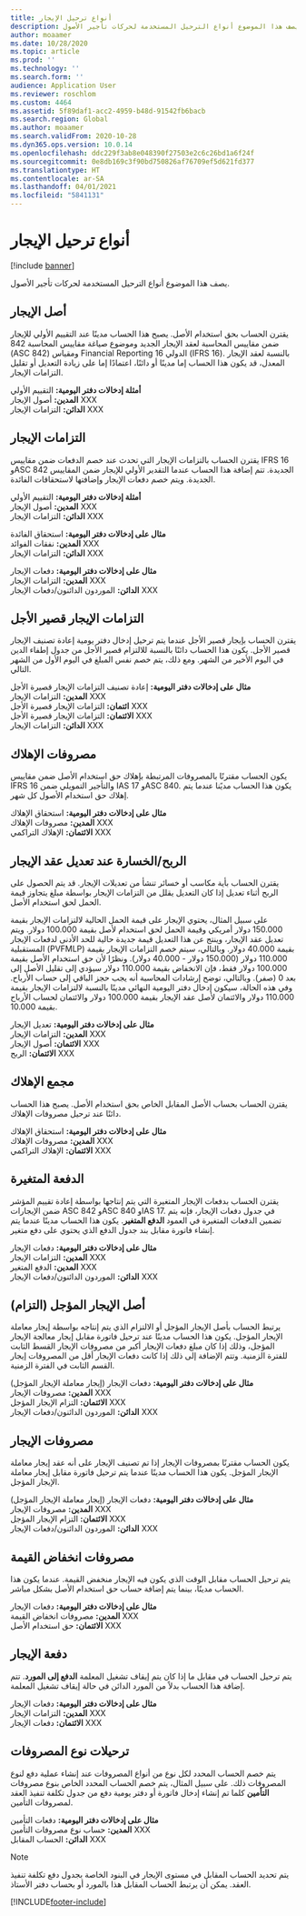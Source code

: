 ```yaml
---
title: أنواع ترحيل الإيجار
description: يصف هذا الموضوع أنواع الترحيل المستخدمة لحركات تأجير الأصول.
author: moaamer
ms.date: 10/28/2020
ms.topic: article
ms.prod: ''
ms.technology: ''
ms.search.form: ''
audience: Application User
ms.reviewer: roschlom
ms.custom: 4464
ms.assetid: 5f89daf1-acc2-4959-b48d-91542fb6bacb
ms.search.region: Global
ms.author: moaamer
ms.search.validFrom: 2020-10-28
ms.dyn365.ops.version: 10.0.14
ms.openlocfilehash: ddc229f3ab8e048390f27503e2c6c26bd1a6f24f
ms.sourcegitcommit: 0e8db169c3f90bd750826af76709ef5d621fd377
ms.translationtype: HT
ms.contentlocale: ar-SA
ms.lasthandoff: 04/01/2021
ms.locfileid: "5841131"
---
```

# <a name="lease-posting-types"></a>أنواع ترحيل الإيجار

[!include [banner](../includes/banner.md)]

يصف هذا الموضوع أنواع الترحيل المستخدمة لحركات تأجير الأصول.

## <a name="lease-asset"></a>أصل الإيجار

يقترن الحساب بحق استخدام الأصل. يصبح هذا الحساب مدينًا عند التقييم الأولي للإيجار ضمن مقاييس المحاسبة لعقد الإيجار الجديد وموضوع صياغة مقاييس المحاسبة 842 (ASC 842) ومقياس Financial Reporting الدولي 16 (IFRS 16). بالنسبة لعقد الإيجار المعدل، قد يكون هذا الحساب إما مدينًا أو دائنًا، اعتمادًا إما على زيادة التعديل أو تقليل التزامات الإيجار.

**أمثلة إدخالات دفتر اليومية:** التقييم الأولي<br>
**المدين:** أصول الإيجار XXX<br>
**الدائن:** التزامات الإيجار XXX

## <a name="lease-liability"></a>التزامات الإيجار

يقترن الحساب بالتزامات الإيجار التي تحدث عند خصم الدفعات ضمن مقاييس IFRS 16 وASC 842 الجديدة. تتم إضافة هذا الحساب عندما التقدير الأولي للإيجار ضمن المقاييس الجديدة. ويتم خصم دفعات الإيجار وإضافتها لاستحقاقات الفائدة.

**أمثلة إدخالات دفتر اليومية:** التقييم الأولي<br>
**المدين:** أصول الإيجار XXX<br>
**الدائن:** التزامات الإيجار XXX

**مثال على إدخالات دفتر اليومية:** استحقاق الفائدة<br>
**المدين:** نفقات الفوائد XXX<br>
**الدائن:** التزامات الإيجار XXX

**مثال على إدخالات دفتر اليومية:** دفعات الإيجار<br>
**المدين:** التزامات الإيجار XXX<br>
**الدائن:** الموردون الدائنون/دفعات الإيجار XXX

## <a name="short-term-lease-liability"></a>التزامات الإيجار قصير الأجل

يقترن الحساب بإيجار قصير الأجل عندما يتم ترحيل إدخال دفتر يومية إعادة تصنيف الإيجار قصير الأجل. يكون هذا الحساب دائنًا بالنسبة للالتزام قصير الأجل من جدول إطفاء الدين في اليوم الأخير من الشهر. ومع ذلك، يتم خصم نفس المبلغ في اليوم الأول من الشهر التالي.

**مثال على إدخالات دفتر اليومية:** إعادة تصنيف التزامات الإيجار قصيرة الأجل<br>
**المدين:** التزامات الإيجار XXX<br>
**ائتمان:** التزامات الإيجار قصيرة الأجل XXX<br>
**الائتمان:** التزامات الإيجار قصيرة الأجل XXX<br>
**الدائن:** التزامات الإيجار XXX

## <a name="depreciation-expense"></a>مصروفات الإهلاك

يكون الحساب مقترنًا بالمصروفات المرتبطة بإهلاك حق استخدام الأصل ضمن مقاييس IFRS 16 والتأجير التمويلي ضمن IAS 17 وASC 840. يكون هذا الحساب مديًنا عندما يتم إهلاك حق استخدام الأصول كل شهر.

**مثال على إدخالات دفتر اليومية:** استحقاق الإهلاك<br>
**المدين:** ‏‏مصروفات الإهلاك XXX<br>
**الائتمان:** الإهلاك التراكمي XXX

## <a name="gainloss-on-lease-modification"></a>الربح/الخسارة عند تعديل عقد الإيجار

يقترن الحساب بأية مكاسب أو خسائر تنشأ من تعديلات الإيجار. قد يتم الحصول على الربح أثناء تعديل إذا كان التعديل يقلل من التزامات الإيجار بواسطة مبلغ يتجاوز قيمة الحمل لحق استخدام الأصل.

على سبيل المثال، يحتوي الإيجار على قيمة الحمل الحالية لالتزامات الإيجار بقيمة 150.000 دولار أمريكي وقيمة الحمل لحق استخدام لأصل بقيمة 100.000 دولار. ويتم تعديل عقد الإيجار، وينتج عن هذا التعديل قيمة جديدة حالية للحد الأدنى لدفعات الإيجار المستقبلية (PVFMLP) بقيمة 40.000 دولار. وبالتالي، سيتم خصم التزامات الإيجار بقيمة 110.000 دولار (150.000 دولار - 40.000 دولار). ونظرًا لأن حق استخدام الأصل بقيمة 100.000 دولار فقط، فإن الانخفاض بقيمة 110.000 دولار سيؤدي إلى تقليل الأصل إلى بعد 0 (صفر). وبالتالي، توضح إرشادات المحاسبة أنه يجب حجز الباقي إلى حساب الأرباح. وفي هذه الحالة، سيكون إدخال دفتر اليومية النهائي مدينًا بالنسبة لالتزامات الإيجار بقيمة 110.000 دولار والائتمان لأصل عقد الإيجار بقيمة 100.000 دولار والائتمان لحساب الأرباح بقيمة 10.000.

**مثال على إدخالات دفتر اليومية:** تعديل الإيجار<br>
**المدين:** التزامات الإيجار XXX<br>
**الائتمان:** أصول الإيجار XXX<br>
**الائتمان:** الربح XXX

## <a name="accumulated-depreciation"></a>مجمع الإهلاك

يقترن الحساب بحساب الأصل المقابل الخاص بحق استخدام الأصل. يصبح هذا الحساب دائنًا عند ترحيل مصروفات الإهلاك.

**مثال على إدخالات دفتر اليومية:** استحقاق الإهلاك<br>
**المدين:** ‏‏مصروفات الإهلاك XXX<br>
**الائتمان:** الإهلاك التراكمي XXX

## <a name="variable-payment"></a>الدفعة المتغيرة

يقترن الحساب بدفعات الإيجار المتغيرة التي يتم إنتاجها بواسطة إعادة تقييم المؤشر ضمن الإيجارات ASC 842 وASC 840 وIAS 17. في جدول دفعات الإيجار، فإنه يتم تضمين الدفعات المتغيرة في العمود **الدفع المتغير**. يكون هذا الحساب مدينًا عندما يتم إنشاء فاتورة مقابل بند جدول الدفع الذي يحتوي على دفع متغير.

**مثال على إدخالات دفتر اليومية:** دفعات الإيجار<br>
**المدين:** التزامات الإيجار XXX<br>
**المدين:** الدفع المتغير XXX<br>
**الدائن:** الموردون الدائنون/دفعات الإيجار XXX

## <a name="deferred-rent-asset-liability"></a>أصل الإيجار المؤجل (التزام)

يرتبط الحساب بأصل الإيجار المؤجل أو الالتزام الذي يتم إنتاجه بواسطة إيجار معاملة الإيجار المؤجل. يكون هذا الحساب مدينًا عند ترحيل فاتورة مقابل إيجار معالجة الإيجار المؤجل، وذلك إذا كان مبلغ دفعات الإيجار أكبر من مصروفات الإيجار القسط الثابت للفترة الزمنية. وتتم الإضافة إلى ذلك إذا كانت دفعات الإيجار أقل من المصروفات إيجار القسم الثابت في الفترة الزمنية.

**مثال على إدخالات دفتر اليومية:** دفعات الإيجار (إيجار معاملة الإيجار المؤجل)<br>
**المدين:** مصروفات الإيجار XXX<br>
**الائتمان:** التزام الإيجار المؤجل XXX<br>
**الدائن:** الموردون الدائنون/دفعات الإيجار XXX

## <a name="lease-expense"></a>مصروفات الإيجار‬‬

يكون الحساب مقترنًا بمصروفات الإيجار إذا تم تصنيف الإيجار على أنه عقد إيجار معاملة الإيجار المؤجل. يكون هذا الحساب مدينًا عندما يتم ترحيل فاتورة مقابل إيجار معاملة الإيجار المؤجل.

**مثال على إدخالات دفتر اليومية:** دفعات الإيجار (إيجار معاملة الإيجار المؤجل)<br>
**المدين:** مصروفات الإيجار XXX<br>
**الائتمان:** التزام الإيجار المؤجل XXX<br>
**الدائن:** الموردون الدائنون/دفعات الإيجار XXX

## <a name="impairment-expense"></a>مصروفات انخفاض القيمة

يتم ترحيل الحساب مقابل الوقت الذي يكون فيه الإيجار منخفض القيمة. عندما يكون هذا الحساب مدينًا، بينما يتم إضافة حساب حق استخدام الأصل بشكل مباشر.

**مثال على إدخالات دفتر اليومية:** دفعات الإيجار<br>
**المدين:** مصروفات انخفاض القيمة XXX<br>
**الائتمان:** حق استخدام الأصل XXX

## <a name="lease-payment"></a>دفعة الإيجار

يتم ترحيل الحساب في مقابل ما إذا كان يتم إيقاف تشغيل المعلمة **الدفع إلى المورد**. تتم إضافة هذا الحساب بدلاً من المورد الدائن في حالة إيقاف تشغيل المعلمة.

**مثال على إدخالات دفتر اليومية:** دفعات الإيجار<br>
**المدين:** التزامات الإيجار XXX<br>
**الائتمان:** دفعات الإيجار XXX

## <a name="expense-type-postings"></a>ترحيلات نوع المصروفات

يتم خصم الحساب المحدد لكل نوع من أنواع المصروفات عند إنشاء عملية دفع لنوع المصروفات ذلك. على سبيل المثال، يتم خصم الحساب المحدد الخاص بنوع مصروفات **التأمين** كلما تم إنشاء إدخال فاتورة أو دفتر يومية دفع من جدول تكلفة تنفيذ العقد لمصروفات التأمين.

**مثال على إدخالات دفتر اليومية:** دفعات التأمين<br>
**المدين:** حساب نوع مصروفات التأمين XXX<br>
**الدائن:** الحساب المقابل XXX

> [!NOTE]
> يتم تحديد الحساب المقابل في مستوى الإيجار في البنود الخاصة بجدول دفع تكلفة تنفيذ العقد. يمكن أن يرتبط الحساب المقابل هذا بالمورد أو بحساب دفتر الأستاذ.


[!INCLUDE[footer-include](../../includes/footer-banner.md)]

